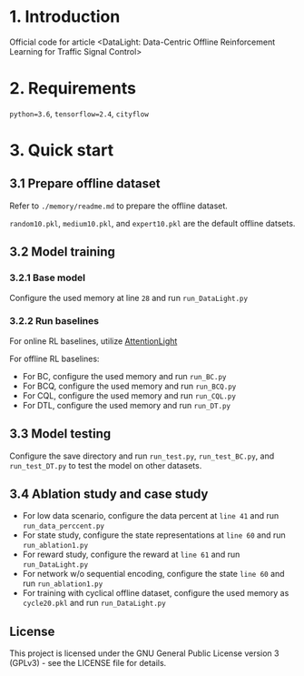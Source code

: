 # 1. Introduction
Official code for article <DataLight: Data-Centric Offline Reinforcement Learning for Traffic Signal Control>


# 2. Requirements
`python=3.6`, `tensorflow=2.4`, `cityflow`

# 3. Quick start
## 3.1 Prepare offline dataset
Refer to `./memory/readme.md` to prepare the offline dataset.

`random10.pkl`, `medium10.pkl`, and  `expert10.pkl` are the default offline datsets.

## 3.2 Model training
### 3.2.1 Base model
Configure the used memory at line `28` and run `run_DataLight.py`

### 3.2.2 Run baselines
For online RL baselines, utilize [AttentionLight](https://github.com/LiangZhang1996/AttentionLight.git)

For offline RL baselines:
- For BC, configure the used memory and run `run_BC.py`
- For BCQ, configure the used memory and run `run_BCQ.py`
- For CQL, configure the used memory and run `run_CQL.py`
- For DTL, configure the used memory and run `run_DT.py`

## 3.3 Model testing
Configure the save directory and run `run_test.py`, `run_test_BC.py`, and `run_test_DT.py` to test the model on other datasets.

## 3.4 Ablation study and case study
- For low data scenario, configure the data percent at `line 41` and run `run_data_perccent.py`
- For state study, configure the state representations at `line 60` and run `run_ablation1.py`
- For reward study, configure the reward at `line 61` and run `run_DataLight.py`
- For network w/o sequential encoding, configure the state `line 60` and run `run_ablation1.py`
- For training with cyclical offline dataset, configure the used memory as `cycle20.pkl` and run `run_DataLight.py`


## License

This project is licensed under the GNU General Public License version 3 (GPLv3) - see the LICENSE file for details.

